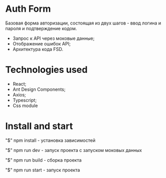 # Auth Form
Базовая форма авторизации, состоящая из двух шагов - ввод логина и пароля и подтверждение кодом. 

 - Запрос к API через моковые данные;
 - Отображение ошибок API;
 - Архитектура кода FSD.

# Technologies used
 - React;
 - Ant Design Components;
 - Axios;
 - Typescript;
 - Сss module

# Install and start
"$" npm install - установка зависимостей

"$" npm run dev - запуск проекта с запуском моковых данных

"$" npm run build - сборка проекта

"$" npm run start - запуск проекта
